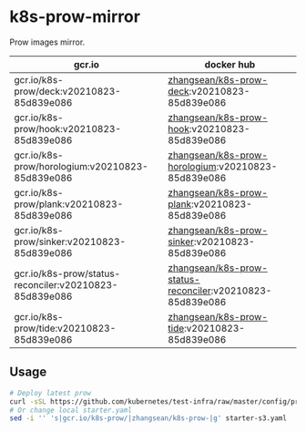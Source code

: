 # k8s-prow-mirror

Prow images mirror.

gcr.io | docker hub
---|---
gcr.io/k8s-prow/deck:v20210823-85d839e086 | [zhangsean/k8s-prow-deck](https://hub.docker.com/r/zhangsean/k8s-prow-deck):v20210823-85d839e086
gcr.io/k8s-prow/hook:v20210823-85d839e086 | [zhangsean/k8s-prow-hook](https://hub.docker.com/r/zhangsean/k8s-prow-hook):v20210823-85d839e086
gcr.io/k8s-prow/horologium:v20210823-85d839e086 | [zhangsean/k8s-prow-horologium](https://hub.docker.com/r/zhangsean/k8s-prow-horologium):v20210823-85d839e086
gcr.io/k8s-prow/plank:v20210823-85d839e086 | [zhangsean/k8s-prow-plank](https://hub.docker.com/r/zhangsean/k8s-prow-plank):v20210823-85d839e086
gcr.io/k8s-prow/sinker:v20210823-85d839e086 | [zhangsean/k8s-prow-sinker](https://hub.docker.com/r/zhangsean/k8s-prow-sinker):v20210823-85d839e086
gcr.io/k8s-prow/status-reconciler:v20210823-85d839e086 | [zhangsean/k8s-prow-status-reconciler](https://hub.docker.com/r/zhangsean/k8s-prow-status-reconciler):v20210823-85d839e086
gcr.io/k8s-prow/tide:v20210823-85d839e086 | [zhangsean/k8s-prow-tide](https://hub.docker.com/r/zhangsean/k8s-prow-tide):v20210823-85d839e086

## Usage

```bash
# Deploy latest prow
curl -sSL https://github.com/kubernetes/test-infra/raw/master/config/prow/cluster/starter-s3.yaml | sed 's|gcr.io/k8s-prow/|zhangsean/k8s-prow-|g' | kubectl apply -f -
# Or change local starter.yaml
sed -i '' 's|gcr.io/k8s-prow/|zhangsean/k8s-prow-|g' starter-s3.yaml
```

